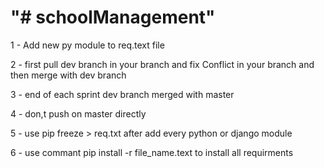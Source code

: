 # "# schoolManagement" 

1 - Add new py module to req.text file

2 - first pull dev branch in your branch and fix Conflict in your branch and then merge with dev branch

3 - end of each sprint dev branch merged with master

4 - don,t push on master directly

5 - use pip freeze > req.txt after add every python or django module

6 - use commant pip install -r file_name.text to install all requirments
